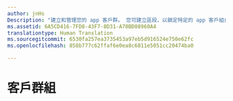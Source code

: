 ```yaml
---
author: jnHs
Description: "建立和管理您的 app 客戶群。 您可建立區段，以鎖定特定的 app 客戶組合，或是建立套件正式發行前小眾測試版的測試群組。"
ms.assetid: 6A5CD416-7FD8-43F7-8D31-A70BD08960A4
translationtype: Human Translation
ms.sourcegitcommit: 6530fa257ea3735453a97eb5d916524e750e62fc
ms.openlocfilehash: 858b777c62ffaf6e0ea8c6811e5051cc20474ba0

---
```


# 客戶群組







<!--HONumber=Jun16_HO4-->


